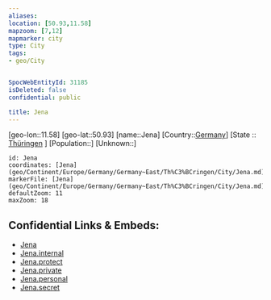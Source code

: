 ```yaml
---
aliases: 
location: [50.93,11.58]
mapzoom: [7,12] 
mapmarker: city 
type: City
tags:
- geo/City


SpocWebEntityId: 31185
isDeleted: false
confidential: public

title: Jena
---
```

[geo-lon::11.58]
[geo-lat::50.93]
[name::Jena]
[Country::[Germany](geo/Continent/Europe/Germany.md)]
[State :: [Thüringen](geo/Continent/Europe/Germany/Germany~East/Th%C3%BCringen.md) ]
[Population::]
[Unknown::]


```leaflet
id: Jena
coordinates: [Jena](geo/Continent/Europe/Germany/Germany~East/Th%C3%BCringen/City/Jena.md)
markerFile: [Jena](geo/Continent/Europe/Germany/Germany~East/Th%C3%BCringen/City/Jena.md)
defaultZoom: 11 
maxZoom: 18
```


## Confidential Links & Embeds: 
- [Jena](../../../../../../../../_public/geo/Continent/Europe/Germany/Germany~East/Th%C3%BCringen/City/Jena.md) 
- [Jena.internal](../../../../../../../../_internal/geo/Continent/Europe/Germany/Germany~East/Th%C3%BCringen/City/Jena.internal.md) 
- [Jena.protect](../../../../../../../../_protect/geo/Continent/Europe/Germany/Germany~East/Th%C3%BCringen/City/Jena.protect.md) 
- [Jena.private](../../../../../../../../_private/geo/Continent/Europe/Germany/Germany~East/Th%C3%BCringen/City/Jena.private.md) 
- [Jena.personal](../../../../../../../../_personal/geo/Continent/Europe/Germany/Germany~East/Th%C3%BCringen/City/Jena.personal.md) 
- [Jena.secret](../../../../../../../../_secret/geo/Continent/Europe/Germany/Germany~East/Th%C3%BCringen/City/Jena.secret.md) 
